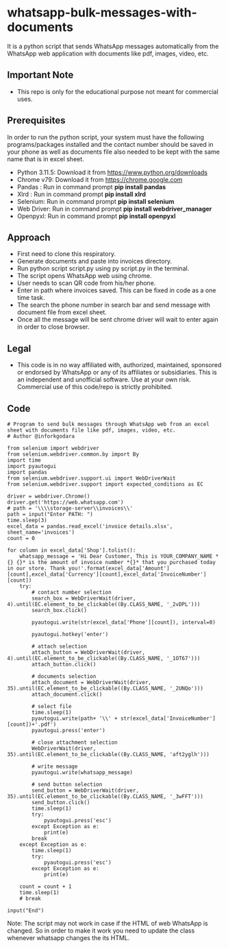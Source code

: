 # whatsapp-bulk-messages-with-documents

It is a python script that sends WhatsApp messages automatically from the WhatsApp web application with documents like pdf, images, video, etc.

## Important Note
* This repo is only for the educational purpose not meant for commercial uses.

## Prerequisites

In order to run the python script, your system must have the following programs/packages installed and the contact number should be saved in your phone as well as documents file also needed to be kept with the same name that is in excel sheet.
* Python 3.11.5: Download it from https://www.python.org/downloads
* Chrome v79: Download it from https://chrome.google.com
* Pandas : Run in command prompt **pip install pandas**
* Xlrd : Run in command prompt **pip install xlrd**
* Selenium: Run in command prompt **pip install selenium** 
* Web Driver: Run in command prompt **pip install webdriver_manager**
* Openpyxl: Run in command prompt **pip install openpyxl**

## Approach
* First need to clone this respiratory.
* Generate documents and paste into invoices directory.
* Run python script script.py using py script.py in the terminal.
* The script opens WhatsApp web using chrome.
* User needs to scan QR code from his/her phone.
* Enter in path where invoices saved. This can be fixed in code as a one time task.
* The search the phone number in search bar and send message with document file from excel sheet.
* Once all the message will be sent chrome driver will wait to enter again in order to close browser.

## Legal
* This code is in no way affiliated with, authorized, maintained, sponsored or endorsed by WhatsApp or any of its affiliates or subsidiaries. This is an independent and unofficial software. Use at your own risk. Commercial use of this code/repo is strictly prohibited.

## Code
```
# Program to send bulk messages through WhatsApp web from an excel sheet with documents file like pdf, images, video, etc.
# Author @inforkgodara

from selenium import webdriver
from selenium.webdriver.common.by import By
import time
import pyautogui
import pandas
from selenium.webdriver.support.ui import WebDriverWait
from selenium.webdriver.support import expected_conditions as EC

driver = webdriver.Chrome()
driver.get('https://web.whatsapp.com')
# path = '\\\\storage-server\\invoices\\'
path = input("Enter PATH: ")
time.sleep(3)
excel_data = pandas.read_excel('invoice details.xlsx', sheet_name='invoices')
count = 0

for column in excel_data['Shop'].tolist():
    whatsapp_message = 'Hi Dear Customer, This is YOUR_COMPANY_NAME *{} {}* is the amount of invoice number *{}* that you purchased today in our store. Thank you!'.format(excel_data['Amount'][count],excel_data['Currency'][count],excel_data['InvoiceNumber'][count])
    try:
        # contact number selection
        search_box = WebDriverWait(driver, 4).until(EC.element_to_be_clickable((By.CLASS_NAME, '_2vDPL')))
        search_box.click()

        pyautogui.write(str(excel_data['Phone'][count]), interval=0)

        pyautogui.hotkey('enter')

        # attach selection
        attach_button = WebDriverWait(driver, 4).until(EC.element_to_be_clickable((By.CLASS_NAME, '_1OT67')))
        attach_button.click()

        # documents selection
        attach_document = WebDriverWait(driver, 35).until(EC.element_to_be_clickable((By.CLASS_NAME, '_2UNQo')))
        attach_document.click()

        # select file
        time.sleep(1)
        pyautogui.write(path+ '\\' + str(excel_data['InvoiceNumber'][count])+'.pdf')
        pyautogui.press('enter')

        # close attachment selection
        WebDriverWait(driver, 35).until(EC.element_to_be_clickable((By.CLASS_NAME, 'aft2yglh')))

        # write message
        pyautogui.write(whatsapp_message)

        # send button selection
        send_button = WebDriverWait(driver, 35).until(EC.element_to_be_clickable((By.CLASS_NAME, '_3wFFT')))
        send_button.click()
        time.sleep(1)
        try:
            pyautogui.press('esc')
        except Exception as e:
            print(e)
        break
    except Exception as e:
        time.sleep(1)
        try:
            pyautogui.press('esc')
        except Exception as e:
            print(e)

    count = count + 1
    time.sleep(1)
    # break

input("End")
```
Note: The script may not work in case if the HTML of web WhatsApp is changed. So in order to make it work you need to update the class whenever whatsapp changes the its HTML.
